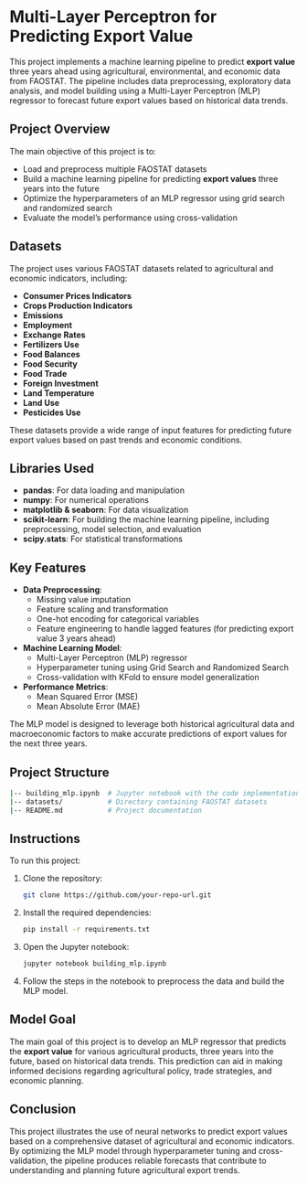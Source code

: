 
# Multi-Layer Perceptron for Predicting Export Value

This project implements a machine learning pipeline to predict **export value** three years ahead using agricultural, environmental, and economic data from FAOSTAT. The pipeline includes data preprocessing, exploratory data analysis, and model building using a Multi-Layer Perceptron (MLP) regressor to forecast future export values based on historical data trends.

## Project Overview

The main objective of this project is to:

- Load and preprocess multiple FAOSTAT datasets
- Build a machine learning pipeline for predicting **export values** three years into the future
- Optimize the hyperparameters of an MLP regressor using grid search and randomized search
- Evaluate the model’s performance using cross-validation

## Datasets

The project uses various FAOSTAT datasets related to agricultural and economic indicators, including:

- **Consumer Prices Indicators**
- **Crops Production Indicators**
- **Emissions**
- **Employment**
- **Exchange Rates**
- **Fertilizers Use**
- **Food Balances**
- **Food Security**
- **Food Trade**
- **Foreign Investment**
- **Land Temperature**
- **Land Use**
- **Pesticides Use**

These datasets provide a wide range of input features for predicting future export values based on past trends and economic conditions.

## Libraries Used

- **pandas**: For data loading and manipulation
- **numpy**: For numerical operations
- **matplotlib & seaborn**: For data visualization
- **scikit-learn**: For building the machine learning pipeline, including preprocessing, model selection, and evaluation
- **scipy.stats**: For statistical transformations

## Key Features

- **Data Preprocessing**: 
  - Missing value imputation
  - Feature scaling and transformation
  - One-hot encoding for categorical variables
  - Feature engineering to handle lagged features (for predicting export value 3 years ahead)
- **Machine Learning Model**: 
  - Multi-Layer Perceptron (MLP) regressor
  - Hyperparameter tuning using Grid Search and Randomized Search
  - Cross-validation with KFold to ensure model generalization
- **Performance Metrics**:
  - Mean Squared Error (MSE)
  - Mean Absolute Error (MAE)
  
The MLP model is designed to leverage both historical agricultural data and macroeconomic factors to make accurate predictions of export values for the next three years.

## Project Structure

```bash
|-- building_mlp.ipynb  # Jupyter notebook with the code implementation
|-- datasets/           # Directory containing FAOSTAT datasets
|-- README.md           # Project documentation
```

## Instructions

To run this project:

1. Clone the repository:
    ```bash
    git clone https://github.com/your-repo-url.git
    ```
2. Install the required dependencies:
    ```bash
    pip install -r requirements.txt
    ```
3. Open the Jupyter notebook:
    ```bash
    jupyter notebook building_mlp.ipynb
    ```

4. Follow the steps in the notebook to preprocess the data and build the MLP model.

## Model Goal

The main goal of this project is to develop an MLP regressor that predicts the **export value** for various agricultural products, three years into the future, based on historical data trends. This prediction can aid in making informed decisions regarding agricultural policy, trade strategies, and economic planning.

## Conclusion

This project illustrates the use of neural networks to predict export values based on a comprehensive dataset of agricultural and economic indicators. By optimizing the MLP model through hyperparameter tuning and cross-validation, the pipeline produces reliable forecasts that contribute to understanding and planning future agricultural export trends.

